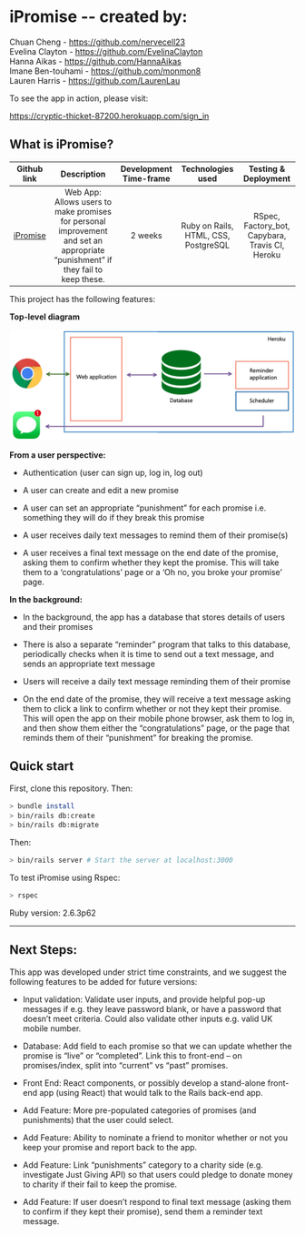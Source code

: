 # iPromise -- created by:

Chuan Cheng - https://github.com/nervecell23  
Evelina Clayton - https://github.com/EvelinaClayton  
Hanna Aikas - https://github.com/HannaAikas  
Imane Ben-touhami - https://github.com/monmon8  
Lauren Harris - https://github.com/LaurenLau

To see the app in action, please visit:

https://cryptic-thicket-87200.herokuapp.com/sign_in

## What is iPromise?

|                     Github link                     |                                                           Description                                                           | Development Time-frame |          Technologies used           |              Testing & Deployment               |
| :-------------------------------------------------: | :-----------------------------------------------------------------------------------------------------------------------------: | :--------------------: | :----------------------------------: | :---------------------------------------------: |
| [iPromise](https://github.com/nervecell23/iPromise) | Web App: Allows users to make promises for personal improvement and set an appropriate “punishment” if they fail to keep these. |        2 weeks         | Ruby on Rails, HTML, CSS, PostgreSQL | RSpec, Factory_bot, Capybara, Travis CI, Heroku |

This project has the following features:

**Top-level diagram**

![GitHub Logo](diagram.png)

**From a user perspective:**

- Authentication (user can sign up, log in, log out)

- A user can create and edit a new promise

- A user can set an appropriate “punishment” for each promise i.e. something they will do if they break this promise

- A user receives daily text messages to remind them of their promise(s)

- A user receives a final text message on the end date of the promise, asking them to confirm whether they kept the promise. This will take them to a ‘congratulations’ page or a ‘Oh no, you broke your promise’ page.

**In the background:**

- In the background, the app has a database that stores details of users and their promises

- There is also a separate “reminder” program that talks to this database, periodically checks when it is time to send out a text message, and sends an appropriate text message

- Users will receive a daily text message reminding them of their promise

- On the end date of the promise, they will receive a text message asking them to click a link to confirm whether or not they kept their promise. This will open the app on their mobile phone browser, ask them to log in, and then show them either the “congratulations” page, or the page that reminds them of their “punishment” for breaking the promise.

## Quick start

First, clone this repository. Then:

```bash
> bundle install
> bin/rails db:create
> bin/rails db:migrate
```

Then:

```bash
> bin/rails server # Start the server at localhost:3000
```

To test iPromise using Rspec:

```bash
> rspec
```

Ruby version: 2.6.3p62

---

## Next Steps:

This app was developed under strict time constraints, and we suggest the following features to be added for future versions:

- Input validation: Validate user inputs, and provide helpful pop-up messages if e.g. they leave password blank, or have a password that doesn’t meet criteria. Could also validate other inputs e.g. valid UK mobile number.

- Database: Add field to each promise so that we can update whether the promise is “live” or “completed”. Link this to front-end – on promises/index, split into “current” vs “past” promises.

- Front End: React components, or possibly develop a stand-alone front-end app (using React) that would talk to the Rails back-end app.

- Add Feature: More pre-populated categories of promises (and punishments) that the user could select.

- Add Feature: Ability to nominate a friend to monitor whether or not you keep your promise and report back to the app.

- Add Feature: Link “punishments” category to a charity side (e.g. investigate Just Giving API) so that users could pledge to donate money to charity if their fail to keep the promise.

- Add Feature: If user doesn’t respond to final text message (asking them to confirm if they kept their promise), send them a reminder text message.
